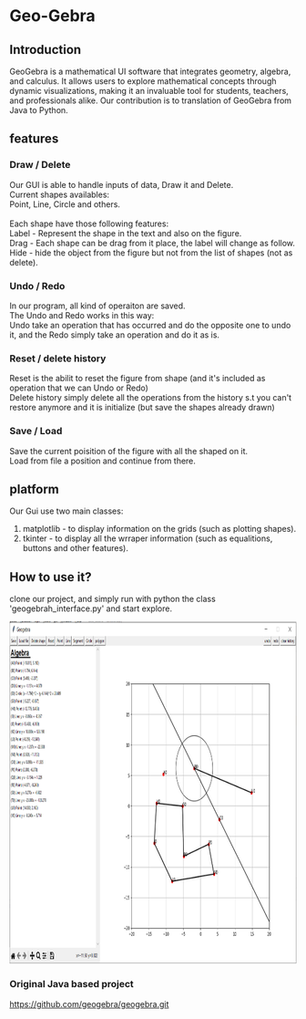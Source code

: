 # Geo-Gebra

## Introduction
GeoGebra is a mathematical UI software that integrates geometry, algebra, and calculus. 
It allows users to explore mathematical concepts through dynamic visualizations, making it an invaluable tool for students, teachers, and professionals alike.
Our contribution is to translation of GeoGebra from Java to Python.

## features
### Draw / Delete
Our GUI is able to handle inputs of data, Draw it and Delete. <br />
Current shapes availables: <br />
Point, Line, Circle and others. <br /><br />
Each shape have those following features: <br />
   Label - Represent the shape in the text and also on the figure. <br />
   Drag - Each shape can be drag from it place, the label will change as follow. <br />
   Hide - hide the object from the figure but not from the list of shapes (not as delete). <br />


### Undo / Redo
In our program, all kind of operaiton are saved.<br />
The Undo and Redo works in this way:<br />
Undo take an operation that has occurred and do the opposite one to undo it, 
and the Redo simply take an operation and do it as is.<br />


### Reset / delete history
Reset is the abilit to reset the figure from shape (and it's included as operation that we can Undo or Redo)<br />
Delete history simply delete all the operations from the history s.t you can't restore anymore and it is initialize (but save the shapes already drawn)<br />

### Save / Load
Save the current poisition of the figure with all the shaped on it.<br />
Load from file a position and continue from there.<br />

## platform
Our Gui use two main classes:<br />
   1) matplotlib - to display information on the grids (such as plotting shapes).<br />
   2) tkinter - to display all the wrraper information (such as equalitions, buttons and other features).<br />

## How to use it?
clone our project, and simply run with python the class 'geogebrah_interface.py' and start explore.

<img src="Images/sample.PNG" alt="Image" width="1000" height="600">

### Original Java based project
https://github.com/geogebra/geogebra.git





